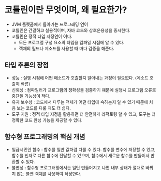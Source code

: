 # 코틀린이란 무엇이며, 왜 필요한가?

- JVM 플랫폼에서 돌아가는 프로그래밍 언어
- 코틀린은 간결하고 실용적이며, 자바 코드와 상호운용성을 중시한다.
- 코틀린은 정적 타입 지정언어 이다. 
  - 모든 프로그램 구성 요소의 타입을 컴파일 시점에 알 수 있다.
  - 객체의 필드나 메소드를 사용할 때 마다 검증을 해준다.

## 타입 추론의 장점

- 성능 : 실행 시점에 어떤 메소드가 호출할지 알아내는 과정이 필요없다. (메소드 호출이 빠름)
- 신뢰성 : 컴파일러가 프로그램의 정확성을 검증하기 떄문에 실행시 프로그램 오류로 중단될 가능성이 적다.
- 유지 보수성 : 코드에서 다루는 객체가 어떤 타입에 속하는지 알 수 있기 때문에 처음 보는 코드를 다룰 때도 더 쉽다.
- 도구 지원 : 정적 타입 지정을 활용하면 더 안전하게 리팩토링 할 수 있고, 도구는 더 정확한 코드 완성 기능을 제공할 수 있다.

## 함수형 프로그래밍의 핵심 개념

- 일급시민인 함수 : 함수를 일반 값처럼 다룰 수 있다. 함수를 변수에 저장할 수 있고, 함수를 인자로 다른 함수에 전달할 수 있으며, 함수에서 새로운 함수를 만들어서 반환할 수 있다.
- 불변성 : 함수형 프로그래밍에서는 일단 만들어지고 나면 내부 상태가 절대로 바뀌지 않는 불변 객체를 사용하여 작성한다.

